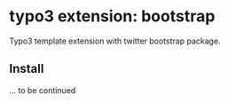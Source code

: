 # typo3 extension: bootstrap

Typo3 template extension with twitter bootstrap package.

## Install

... to be continued
